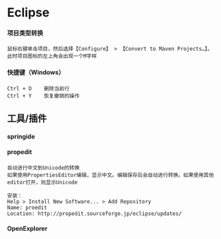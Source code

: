 # Eclipse


#### 项目类型转换
    鼠标右键单击项目，然后选择【Configure】 > 【Convert to Maven Projects…】。
    此时项目图标的左上角会出现一个M字样
    
#### 快捷键（Windows）
```text
Ctrl + D    删除当前行
Ctrl + Y    恢复撤销的操作

```
## 工具/插件
    
#### springide

#### propedit
    自动进行中文到Unicode的转换
    如果使用PropertiesEditor编辑，显示中文。编辑保存后会自动进行转换。如果使用其他editor打开，则显示Unicode
    
    安装：
    Help > Install New Software... > Add Repository
    Name: proedit
    Location: http://propedit.sourceforge.jp/eclipse/updates/

#### OpenExplorer